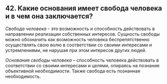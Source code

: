 ﻿## 42. Какие основания имеет свобода человека и в чем она заключается?

*Свобода человека* - это возможность и способность действовать в направлении реализации собственных интересов. Сущность свободы можно обозначить как возможность человека беспрепятственно осуществлять свою волю в соответствии со своими интересами и устремлениями, не нарушая при этом интересов других людей.

*Основания свободы человека* – способность человека действовать в соответствии со своими интересами и целями, опираясь на познание объективной необходимости. Также свобода есть познанная необходимость.
